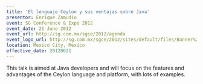 ```yaml
---
title: 'El lenguaje Ceylon y sus ventajas sobre Java'
presentor: Enrique Zamudio
event: SG Conference & Expo 2012
event_date: 21 June 2012
event_url: http://sg.com.mx/sgce/2012/agenda
event_logo_url: http://sg.com.mx/sgce/2012/sites/default/files/Banner%20SGCE%20520x80.jpg
location: Mexico City, Mexico
effective_date: 20120621
---
```

This talk is aimed at Java developers and will focus on the
features and advantages of the Ceylon language and platform,
with lots of examples.
